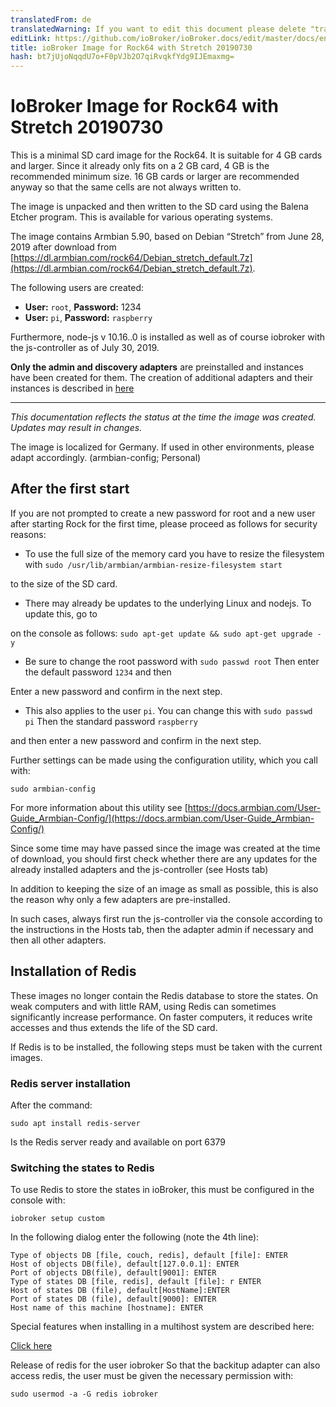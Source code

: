 ```yaml
---
translatedFrom: de
translatedWarning: If you want to edit this document please delete "translatedFrom" field, elsewise this document will be translated automatically again
editLink: https://github.com/ioBroker/ioBroker.docs/edit/master/docs/en/downloads/ioBroker_Image_Rock64_20190209_stretch.md
title: ioBroker Image for Rock64 with Stretch 20190730
hash: bt7jUjoNqqdU7o+F0pVJb2O7qiRvqkfYdg9IJEmaxmg=
---
```

# IoBroker Image for Rock64 with Stretch 20190730
This is a minimal SD card image for the Rock64. It is suitable for 4 GB cards and larger. Since it already only fits on a 2 GB card, 4 GB is the recommended minimum size. 16 GB cards or larger are recommended anyway so that the same cells are not always written to.

The image is unpacked and then written to the SD card using the Balena Etcher program.
This is available for various operating systems.

The image contains Armbian 5.90, based on Debian “Stretch” from June 28, 2019 after download from [https://dl.armbian.com/rock64/Debian_stretch_default.7z](https://dl.armbian.com/rock64/Debian_stretch_default.7z).

The following users are created:

- **User:** `root`, **Password:** 1234
- **User:** `pi`, **Password:** `raspberry`

Furthermore, node-js v 10.16..0 is installed as well as of course iobroker with the js-controller as of July 30, 2019.

**Only the admin and discovery adapters** are preinstalled and instances have been created for them.
The creation of additional adapters and their instances is described in [here](/tutorial/adapter.md)

-----------------

*This documentation reflects the status at the time the image was created. Updates may result in changes.*

The image is localized for Germany. If used in other environments, please adapt accordingly. (armbian-config; Personal)

## After the first start
If you are not prompted to create a new password for root and a new user after starting Rock for the first time, please proceed as follows for security reasons:

- To use the full size of the memory card you have to resize the filesystem with `sudo /usr/lib/armbian/armbian-resize-filesystem start`

to the size of the SD card.

- There may already be updates to the underlying Linux and nodejs. To update this, go to

on the console as follows: `sudo apt-get update && sudo apt-get upgrade -y`

- Be sure to change the root password with `sudo passwd root` Then enter the default password `1234` and then

Enter a new password and confirm in the next step.

- This also applies to the user `pi`. You can change this with `sudo passwd pi` Then the standard password `raspberry`

and then enter a new password and confirm in the next step.

Further settings can be made using the configuration utility, which you call with:

`sudo armbian-config`

For more information about this utility see [https://docs.armbian.com/User-Guide_Armbian-Config/](https://docs.armbian.com/User-Guide_Armbian-Config/)

Since some time may have passed since the image was created at the time of download, you should first check whether there are any updates for the already installed adapters and the js-controller (see Hosts tab)

In addition to keeping the size of an image as small as possible, this is also the reason why only a few adapters are pre-installed.

In such cases, always first run the js-controller via the console according to the instructions in the Hosts tab, then the adapter admin if necessary and then all other adapters.

## Installation of Redis
These images no longer contain the Redis database to store the states. On weak computers and with little RAM, using Redis can sometimes significantly increase performance. On faster computers, it reduces write accesses and thus extends the life of the SD card.

If Redis is to be installed, the following steps must be taken with the current images.

### Redis server installation
After the command:

`sudo apt install redis-server`

Is the Redis server ready and available on port 6379

### Switching the states to Redis
To use Redis to store the states in ioBroker, this must be configured in the console with:

`iobroker setup custom`

In the following dialog enter the following (note the 4th line):

```
Type of objects DB [file, couch, redis], default [file]: ENTER
Host of objects DB(file), default[127.0.0.1]: ENTER
Port of objects DB(file), default[9001]: ENTER
Type of states DB [file, redis], default [file]: r ENTER
Host of states DB (file), default[HostName]:ENTER
Port of states DB (file), default[9000]: ENTER
Host name of this machine [hostname]: ENTER
```

Special features when installing in a multihost system are described here:

[Click here](config/multihost.md)

Release of redis for the user iobroker So that the backitup adapter can also access redis, the user must be given the necessary permission with:

`sudo usermod -a -G redis iobroker`